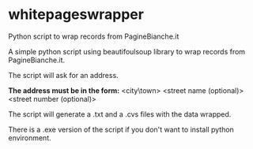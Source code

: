 # whitepageswrapper
 Python script to wrap records from PagineBianche.it

A simple python script using beautifoulsoup library to wrap records from PagineBianche.it.

The script will ask for an address.

**The address must be in the form:** <city\town> <street name (optional)> <street number (optional)>

The script will generate a .txt and a .cvs files with the data wrapped.

There is a .exe version of the script if you don't want to install python environment.